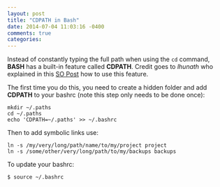 ```yaml
---
layout: post
title: "CDPATH in Bash"
date: 2014-07-04 11:03:16 -0400
comments: true
categories: 
---
```

Instead of constantly typing the full path when using the `cd` command, **BASH** has a built-in feature called **CDPATH**. Credit goes to _lhunath_ who explained in this [SO Post](http://stackoverflow.com/questions/670488/how-to-manage-long-paths-in-bash) how to use this feature. 

The first time you do this, you need to create a hidden folder and add **CDPATH** to your bashrc (note this step only needs to be done once):
```
mkdir ~/.paths
cd ~/.paths
echo 'CDPATH=~/.paths' >> ~/.bashrc
```

Then to add symbolic links use:
```
ln -s /my/very/long/path/name/to/my/project project
ln -s /some/other/very/long/path/to/my/backups backups
```


To update your bashrc:
```
$ source ~/.bashrc
```




